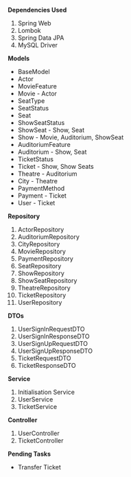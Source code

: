 **Dependencies Used**

1) Spring Web
2) Lombok
3) Spring Data JPA
4) MySQL Driver

**Models**
- BaseModel
- Actor
- MovieFeature
- Movie - Actor
- SeatType
- SeatStatus
- Seat
- ShowSeatStatus
- ShowSeat - Show, Seat
- Show - Movie, Auditorium, ShowSeat
- AuditoriumFeature
- Auditorium - Show, Seat
- TicketStatus
- Ticket - Show, Show Seats
- Theatre - Auditorium
- City - Theatre
- PaymentMethod
- Payment - Ticket
- User - Ticket

**Repository**

1) ActorRepository
2) AuditoriumRepository
3) CityRepository
4) MovieRepository
5) PaymentRepository
6) SeatRepository
7) ShowRepository
8) ShowSeatRepository
9) TheatreRepository
10) TicketRepository
11) UserRepository

**DTOs**

1) UserSignInRequestDTO
2) UserSignInResponseDTO
3) UserSignUpRequestDTO
4) UserSignUpResponseDTO
5) TicketRequestDTO
6) TicketResponseDTO

**Service**

1) Initialisation Service
2) UserService
3) TicketService

**Controller**

1) UserController
2) TicketController

**Pending Tasks**

- Transfer Ticket